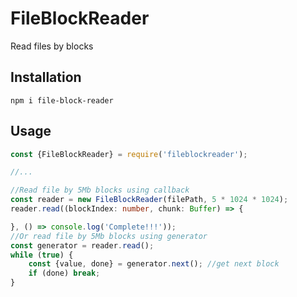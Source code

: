 # FileBlockReader

Read files by blocks

## Installation
`npm i file-block-reader`

## Usage
```typescript
const {FileBlockReader} = require('fileblockreader');

//...

//Read file by 5Mb blocks using callback
const reader = new FileBlockReader(filePath, 5 * 1024 * 1024);
reader.read((blockIndex: number, chunk: Buffer) => {

}, () => console.log('Complete!!!'));
//Or read file by 5Mb blocks using generator
const generator = reader.read();
while (true) {
    const {value, done} = generator.next(); //get next block
    if (done) break;
}
```